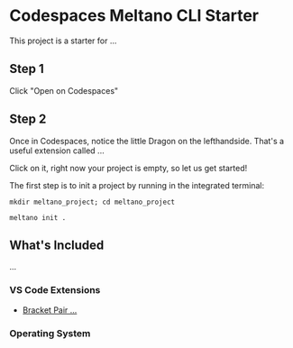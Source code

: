 # Codespaces Meltano CLI Starter

This project is a starter for ...

## Step 1 ##
Click "Open on Codespaces"

## Step 2 ## 
Once in Codespaces, notice the little Dragon on the lefthandside. That's a useful extension called ...

Click on it, right now your project is empty, so let us get started!

The first step is to init a project by running in the integrated terminal:

`mkdir meltano_project; cd meltano_project`

`meltano init .`


## What's Included
...

### VS Code Extensions

- [Bracket Pair ...]()
### Operating System
